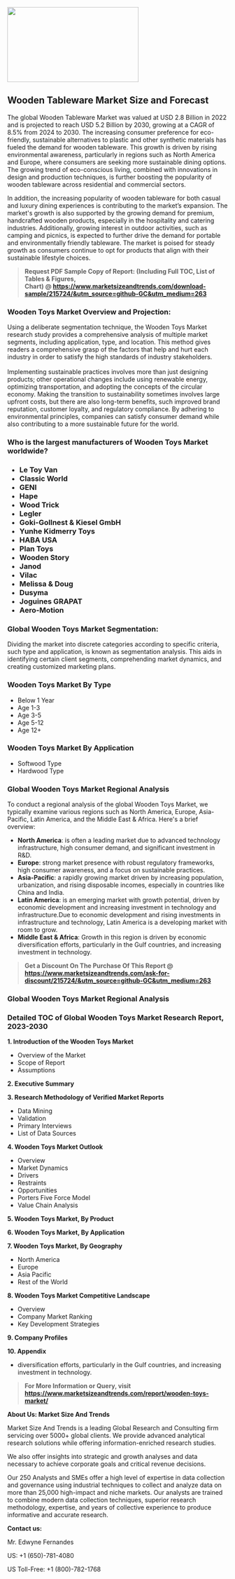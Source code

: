 <p><img class="alignnone size-medium wp-image-20088" src="https://ffe5etoiles.com/wp-content/uploads/2024/12/MST1-300x171.png" alt="" width="300" height="171" /></p><h2>Wooden Tableware Market Size and Forecast</h2><p>The global Wooden Tableware Market was valued at USD 2.8 Billion in 2022 and is projected to reach USD 5.2 Billion by 2030, growing at a CAGR of 8.5% from 2024 to 2030. The increasing consumer preference for eco-friendly, sustainable alternatives to plastic and other synthetic materials has fueled the demand for wooden tableware. This growth is driven by rising environmental awareness, particularly in regions such as North America and Europe, where consumers are seeking more sustainable dining options. The growing trend of eco-conscious living, combined with innovations in design and production techniques, is further boosting the popularity of wooden tableware across residential and commercial sectors. </p><p>In addition, the increasing popularity of wooden tableware for both casual and luxury dining experiences is contributing to the market’s expansion. The market's growth is also supported by the growing demand for premium, handcrafted wooden products, especially in the hospitality and catering industries. Additionally, growing interest in outdoor activities, such as camping and picnics, is expected to further drive the demand for portable and environmentally friendly tableware. The market is poised for steady growth as consumers continue to opt for products that align with their sustainable lifestyle choices.</p></p><blockquote id="" class=""><strong>Request PDF Sample Copy of Report: (Including Full TOC, List of Tables &amp; Figures, Chart)&nbsp;@&nbsp;<strong><a href="https://www.marketsizeandtrends.com/download-sample/215724/&utm_source=github-GC&utm_medium=263" target="_blank">https://www.marketsizeandtrends.com/download-sample/215724/&utm_source=github-GC&utm_medium=263</a></strong></strong></blockquote><h3 id="" class="">Wooden Toys Market&nbsp;Overview and Projection:</h3><p id="" class="">Using a deliberate segmentation technique, the Wooden Toys Market research study provides a comprehensive analysis of multiple market segments, including application, type, and location. This method gives readers a comprehensive grasp of the factors that help and hurt each industry in order to satisfy the high standards of industry stakeholders. <br /> <br />Implementing sustainable practices involves more than just designing products; other operational changes include using renewable energy, optimizing transportation, and adopting the concepts of the circular economy. Making the transition to sustainability sometimes involves large upfront costs, but there are also long-term benefits, such improved brand reputation, customer loyalty, and regulatory compliance. By adhering to environmental principles, companies can satisfy consumer demand while also contributing to a more sustainable future for the world.</p><h3 id="" class="">Who is the largest manufacturers of&nbsp;Wooden Toys Market worldwide?</h3><h3 class=""><p><ul><li>Le Toy Van </li><li> Classic World </li><li> GENI </li><li> Hape </li><li> Wood Trick </li><li> Legler </li><li> Goki-Gollnest & Kiesel GmbH </li><li> Yunhe Kidmerry Toys </li><li> HABA USA </li><li> Plan Toys </li><li> Wooden Story </li><li> Janod </li><li> Vilac </li><li> Melissa & Doug </li><li> Dusyma </li><li> Joguines GRAPAT </li><li> Aero-Motion</li></ul></p></h3><h3 id="" class="">Global&nbsp;Wooden Toys Market Segmentation:</h3><p id="" class="">Dividing the market into discrete categories according to specific criteria, such type and application, is known as segmentation analysis. This aids in identifying certain client segments, comprehending market dynamics, and creating customized marketing plans.</p><h3 id="" class="">Wooden Toys Market&nbsp;By Type</h3><p><p><ul><li>Below 1 Year</li><li> Age 1-3</li><li> Age 3-5</li><li> Age 5-12</li><li> Age 12+</p></li></ul></p></p><h3 id="" class="">Wooden Toys Market&nbsp;By Application</h3><p class=""><p><ul><li>Softwood Type</li><li> Hardwood Type</li></ul></p></p><h3 id="" class="">Global Wooden Toys Market Regional Analysis</h3><p id="" class="">To conduct a regional analysis of the global Wooden Toys Market, we typically examine various regions such as North America, Europe, Asia-Pacific, Latin America, and the Middle East &amp; Africa. Here's a brief overview:</p><ul><li><strong>North America</strong>: is often a leading market due to advanced technology infrastructure, high consumer demand, and significant investment in R&amp;D.</li><li><strong>Europe</strong>: strong market presence with robust regulatory frameworks, high consumer awareness, and a focus on sustainable practices.</li><li><strong>Asia-Pacific</strong>: a rapidly growing market driven by increasing population, urbanization, and rising disposable incomes, especially in countries like China and India.</li><li><strong>Latin America</strong>: is an emerging market with growth potential, driven by economic development and increasing investment in technology and infrastructure.Due to economic development and rising investments in infrastructure and technology, Latin America is a developing market with room to grow.</li><li><strong>Middle East &amp; Africa</strong>: Growth in this region is driven by economic diversification efforts, particularly in the Gulf countries, and increasing investment in technology.</li></ul><blockquote id="" class=""><strong>Get a Discount On The Purchase Of This Report @ <strong><a href="https://www.marketsizeandtrends.com/ask-for-discount/215724/&utm_source=github-GC&utm_medium=263" target="_blank">https://www.marketsizeandtrends.com/ask-for-discount/215724/&utm_source=github-GC&utm_medium=263</a></strong></strong></blockquote><h3 id="" class="">Global Wooden Toys Market Regional Analysis</h3><h3 id="" class="">Detailed TOC of Global Wooden Toys Market Research Report, 2023-2030</h3><p id="" class=""><strong>1. Introduction of the Wooden Toys Market</strong></p><ul><li>Overview of the Market</li><li>Scope of Report</li><li>Assumptions</li></ul><p id="" class=""><strong>2. Executive Summary</strong></p><p id="" class=""><strong>3. Research Methodology of Verified Market Reports</strong></p><ul><li>Data Mining</li><li>Validation</li><li>Primary Interviews</li><li>List of Data Sources</li></ul><p id="" class=""><strong>4. Wooden Toys Market Outlook</strong></p><ul><li>Overview</li><li>Market Dynamics</li><li>Drivers</li><li>Restraints</li><li>Opportunities</li><li>Porters Five Force Model</li><li>Value Chain Analysis</li></ul><p id="" class=""><strong>5. Wooden Toys Market, By Product</strong></p><p id="" class=""><strong>6. Wooden Toys Market, By Application</strong></p><p id="" class=""><strong>7. Wooden Toys Market, By Geography</strong></p><ul><li>North America</li><li>Europe</li><li>Asia Pacific</li><li>Rest of the World</li></ul><p id="" class=""><strong>8. Wooden Toys Market Competitive Landscape</strong></p><ul><li>Overview</li><li>Company Market Ranking</li><li>Key Development Strategies</li></ul><p id="" class=""><strong>9. Company Profiles</strong></p><p id="" class=""><strong>10. Appendix</strong></p><ul><li>diversification efforts, particularly in the Gulf countries, and increasing investment in technology.</li></ul><blockquote id="" class=""><strong>For More Information or Query, visit <strong><strong><a href="https://www.marketsizeandtrends.com/report/wooden-toys-market/" target="_blank">https://www.marketsizeandtrends.com/report/wooden-toys-market/</a></strong></strong></strong></blockquote><p id="" class=""><strong>About Us: Market Size And Trends</strong></p><p id="" class="">Market Size And Trends is a leading Global Research and Consulting firm servicing over 5000+ global clients. We provide advanced analytical research solutions while offering information-enriched research studies.</p><p id="" class="">We also offer insights into strategic and growth analyses and data necessary to achieve corporate goals and critical revenue decisions.</p><p id="" class="">Our 250 Analysts and SMEs offer a high level of expertise in data collection and governance using industrial techniques to collect and analyze data on more than 25,000 high-impact and niche markets. Our analysts are trained to combine modern data collection techniques, superior research methodology, expertise, and years of collective experience to produce informative and accurate research.</p><p id="" class=""><strong>Contact us:</strong></p><p id="" class="">Mr. Edwyne Fernandes</p><p id="" class="">US: +1 (650)-781-4080</p><p id="" class="">US Toll-Free: +1 (800)-782-1768</p>
